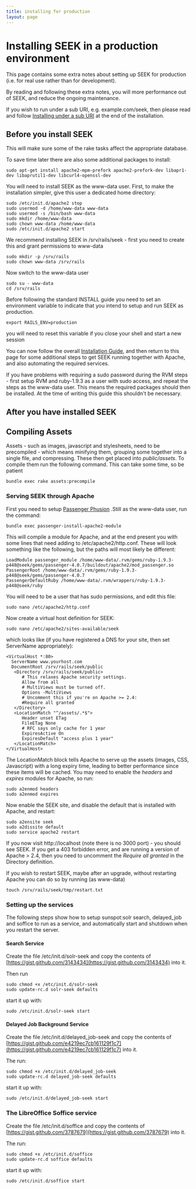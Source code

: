 ```yaml
---
title: installing for production
layout: page
---
```


# Installing SEEK in a production environment

This page contains some extra notes about setting up SEEK for production (i.e.
for real use rather than for development).

By reading and following these extra notes, you will more performance out of
SEEK, and reduce the ongoing maintenance.

If you wish to run under a sub URI, e.g. example.com/seek, then please read and
follow [Installing under a sub URI](install-on-suburi.html) at the end
of the installation.

## Before you install SEEK

This will make sure some of the rake tasks affect the appropriate database.

To save time later there are also some additional packages to install:

    sudo apt-get install apache2-mpm-prefork apache2-prefork-dev libapr1-dev libaprutil1-dev libcurl4-openssl-dev

You will need to install SEEK as the www-data user. First, to make the
installation simpler, give this user a dedicated home directory:

    sudo /etc/init.d/apache2 stop
    sudo usermod -d /home/www-data www-data
    sudo usermod -s /bin/bash www-data
    sudo mkdir /home/www-data
    sudo chown www-data /home/www-data
    sudo /etc/init.d/apache2 start

We recommend installing SEEK in /srv/rails/seek - first you need to create
this and grant permissions to www-data

    sudo mkdir -p /srv/rails
    sudo chown www-data /srv/rails

Now switch to the www-data user

    sudo su - www-data
    cd /srv/rails

Before following the standard INSTALL guide you need to set an environment
variable to indicate that you intend to setup and run SEEK as production.

    export RAILS_ENV=production

you will need to reset this variable if you close your shell and start a new
session


You can now follow the overall [Installation Guide](install.html), and
then return to this page for some additional steps to get SEEK running
together with Apache, and also automating the required services.

If you have problems with requiring a sudo password during the RVM steps -
first setup RVM and ruby-1.9.3 as a user with sudo access, and repeat the
steps as the www-data user. This means the required packages should then be
installed. At the time of writing this guide this shouldn't be necessary.

## After you have installed SEEK

## Compiling Assets

Assets - such as images, javascript and stylesheets, need to be precompiled -
which means minifying them, grouping some together into a single file, and
compressing. These then get placed into *public/assets*. To compile them run
the following command. This can take some time, so be patient

    bundle exec rake assets:precompile

### Serving SEEK through Apache

First you need to setup [Passenger Phusion](https://www.phusionpassenger.com/)
.Still as the www-data user, run the command:

    bundle exec passenger-install-apache2-module

This will compile a module for Apache, and at the end present you with some
lines that need adding to /etc/apache2/http.conf. These will look something
like the following, but the paths will most likely be different:

    LoadModule passenger_module /home/www-data/.rvm/gems/ruby-1.9.3-p448@seek/gems/passenger-4.0.7/buildout/apache2/mod_passenger.so
    PassengerRoot /home/www-data/.rvm/gems/ruby-1.9.3-p448@seek/gems/passenger-4.0.7
    PassengerDefaultRuby /home/www-data/.rvm/wrappers/ruby-1.9.3-p448@seek/ruby

You will need to be a user that has sudo permissions, and edit this file:

    sudo nano /etc/apache2/http.conf

Now create a virtual host definition for SEEK:

    sudo nano /etc/apache2/sites-available/seek

which looks like (if you have registered a DNS for your site, then set
ServerName appropriately):

    <VirtualHost *:80>
      ServerName www.yourhost.com
      DocumentRoot /srv/rails/seek/public
       <Directory /srv/rails/seek/public>
          # This relaxes Apache security settings.
          Allow from all
          # MultiViews must be turned off.
          Options -MultiViews
          # Uncomment this if you're on Apache >= 2.4:
          #Require all granted
       </Directory>
       <LocationMatch "^/assets/.*$">
          Header unset ETag
          FileETag None
          # RFC says only cache for 1 year
          ExpiresActive On
          ExpiresDefault "access plus 1 year"
       </LocationMatch>
    </VirtualHost>

The LocationMatch block tells Apache to serve up the assets (images, CSS,
Javascript) with a long expiry time, leading to better performance since these
items will be cached. You may need to enable the *headers* and *expires*
modules for Apache, so run:

    sudo a2enmod headers
    sudo a2enmod expires

Now enable the SEEK site, and disable the default that is installed with
Apache, and restart:

    sudo a2ensite seek
    sudo a2dissite default
    sudo service apache2 restart

If you now visit http://localhost (note there is no 3000 port) - you should
see SEEK. If you get a 403 forbidden error, and are running a version of
Apache > 2.4, then you need to uncomment the *Require all granted* in the
Directory definition.

If you wish to restart SEEK, maybe after an upgrade, without restarting Apache
you can do so by running (as www-data)

    touch /srv/rails/seek/tmp/restart.txt

### Setting up the services

The following steps show how to setup sunspot:solr search, delayed_job and
soffice to run as a service, and automatically start and shutdown when you
restart the server.

#### Search Service

Create the file /etc/init.d/solr-seek and copy the contents of
[https://gist.github.com/3143434](https://gist.github.com/3143434) into it.

Then run

    sudo chmod +x /etc/init.d/solr-seek
    sudo update-rc.d solr-seek defaults

start it up with:

    sudo /etc/init.d/solr-seek start

#### Delayed Job Background Service

Create the file /etc/init.d/delayed_job-seek and copy the contents of
[https://gist.github.com/e4219ec7cb161129f1c7](https://gist.github.com/e4219ec7cb161129f1c7) into it.

The run:

    sudo chmod +x /etc/init.d/delayed_job-seek
    sudo update-rc.d delayed_job-seek defaults

start it up with:

    sudo /etc/init.d/delayed_job-seek start

### The LibreOffice Soffice service

Create the file /etc/init.d/soffice and copy the contents of
[https://gist.github.com/3787679](https://gist.github.com/3787679) into it.

The run:

    sudo chmod +x /etc/init.d/soffice
    sudo update-rc.d soffice defaults

start it up with:

    sudo /etc/init.d/soffice start

